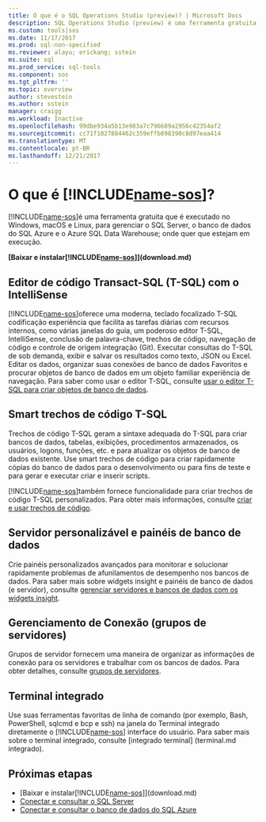 ```yaml
---
title: O que é o SQL Operations Studio (preview)? | Microsoft Docs
description: SQL Operations Studio (preview) é uma ferramenta gratuita, leve, que é executado no Windows, macOS e Linux, para gerenciar o SQL Server, o banco de dados do SQL Azure e o Azure SQL Data Warehouse; onde quer que estejam em execução.
ms.custom: tools|sos
ms.date: 11/17/2017
ms.prod: sql-non-specified
ms.reviewer: alayu; erickang; sstein
ms.suite: sql
ms.prod_service: sql-tools
ms.component: sos
ms.tgt_pltfrm: ''
ms.topic: overview
author: stevestein
ms.author: sstein
manager: craigg
ms.workload: Inactive
ms.openlocfilehash: 99dbe934a5b13e983a7c796689a2956c42354af2
ms.sourcegitcommit: cc71f1027884462c359effb898390c8d97eaa414
ms.translationtype: MT
ms.contentlocale: pt-BR
ms.lasthandoff: 12/21/2017
---
```

# <a name="what-is-includename-sosincludesname-sosmd"></a>O que é [!INCLUDE[name-sos](../includes/name-sos.md)]?

[!INCLUDE[name-sos](../includes/name-sos-short.md)]é uma ferramenta gratuita que é executado no Windows, macOS e Linux, para gerenciar o SQL Server, o banco de dados do SQL Azure e o Azure SQL Data Warehouse; onde quer que estejam em execução.

**[Baixar e instalar[!INCLUDE[name-sos](../includes/name-sos-short.md)]](download.md)**


## <a name="transact-sql-t-sql-code-editor-with-intellisense"></a>Editor de código Transact-SQL (T-SQL) com o IntelliSense

[!INCLUDE[name-sos](../includes/name-sos-short.md)]oferece uma moderna, teclado focalizado T-SQL codificação experiência que facilita as tarefas diárias com recursos internos, como várias janelas do guia, um poderoso editor T-SQL, IntelliSense, conclusão de palavra-chave, trechos de código, navegação de código e controle de origem integração (Git). Executar consultas do T-SQL de sob demanda, exibir e salvar os resultados como texto, JSON ou Excel. Editar os dados, organizar suas conexões de banco de dados Favoritos e procurar objetos de banco de dados em um objeto familiar experiência de navegação. Para saber como usar o editor T-SQL, consulte [usar o editor T-SQL para criar objetos de banco de dados](tutorial-sql-editor.md).

## <a name="smart-t-sql-code-snippets"></a>Smart trechos de código T-SQL

Trechos de código T-SQL geram a sintaxe adequada do T-SQL para criar bancos de dados, tabelas, exibições, procedimentos armazenados, os usuários, logons, funções, etc. e para atualizar os objetos de banco de dados existente. Use smart trechos de código para criar rapidamente cópias do banco de dados para o desenvolvimento ou para fins de teste e para gerar e executar criar e inserir scripts.

[!INCLUDE[name-sos](../includes/name-sos-short.md)]também fornece funcionalidade para criar trechos de código T-SQL personalizados. Para obter mais informações, consulte [criar e usar trechos de código](code-snippets.md).


## <a name="customizable-server-and-database-dashboards"></a>Servidor personalizável e painéis de banco de dados

Crie painéis personalizados avançados para monitorar e solucionar rapidamente problemas de afunilamentos de desempenho nos bancos de dados. Para saber mais sobre widgets insight e painéis de banco de dados (e servidor), consulte [gerenciar servidores e bancos de dados com os widgets insight](insight-widgets.md).

## <a name="connection-management-server-groups"></a>Gerenciamento de Conexão (grupos de servidores)

Grupos de servidor fornecem uma maneira de organizar as informações de conexão para os servidores e trabalhar com os bancos de dados. Para obter detalhes, consulte [grupos de servidores](server-groups.md).

## <a name="integrated-terminal"></a>Terminal integrado

Use suas ferramentas favoritas de linha de comando (por exemplo, Bash, PowerShell, sqlcmd e bcp e ssh) na janela do Terminal integrado diretamente o [!INCLUDE[name-sos](../includes/name-sos-short.md)] interface do usuário. Para saber mais sobre o terminal integrado, consulte [integrado terminal] (terminal.md integrado).

## <a name="next-steps"></a>Próximas etapas
- [Baixar e instalar[!INCLUDE[name-sos](../includes/name-sos-short.md)]](download.md)
- [Conectar e consultar o SQL Server](quickstart-sql-server.md)
- [Conectar e consultar o banco de dados do SQL Azure](quickstart-sql-database.md)